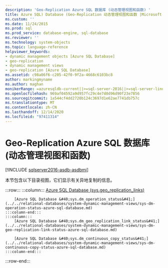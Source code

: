 ```yaml
---
description: 'Geo-Replication Azure SQL 数据库 (动态管理视图和函数) '
title: Azure SQL) Database (Geo-Replication 动态管理视图和函数 |Microsoft Docs
ms.custom: ''
ms.date: 11/24/2015
ms.prod: sql
ms.prod_service: database-engine, sql-database
ms.reviewer: ''
ms.technology: system-objects
ms.topic: language-reference
helpviewer_keywords:
- dynamic management objects [Azure SQL Database]
- geo-replication
- dynamic management views
- geo-replication [Azure SQL Database]
ms.assetid: c98a06f6-c205-42f0-9f2a-4668c6103bc8
author: markingmyname
ms.author: maghan
monikerRange: =azuresqldb-current||>=sql-server-2016||>=sql-server-linux-2017||=azuresqldb-mi-current
ms.openlocfilehash: 969af04592a9d957fc29c4e7d0d96d90f23e7856
ms.sourcegitcommit: 1a544cf4dd2720b124c3697d1e62ae7741db757c
ms.translationtype: MT
ms.contentlocale: zh-CN
ms.lasthandoff: 12/14/2020
ms.locfileid: "97411314"
---
```

# <a name="geo-replication-dynamic-management-views-and-functions-azure-sql-database"></a>Geo-Replication Azure SQL 数据库 (动态管理视图和函数) 

[!INCLUDE [sqlserver2016-asdb-asdbmi](../../includes/applies-to-version/sqlserver2016-asdb-asdbmi.md)]

  本节包含以下目录视图，它们显示有关异地复制的信息。  

:::row:::
    :::column:::
        [Azure SQL Database &#40;sys.geo_replication_links&#41;](../../relational-databases/system-dynamic-management-views/sys-geo-replication-links-azure-sql-database.md)

        [Azure SQL Database &#40;sys.dm_operation_status&#41;](../../relational-databases/system-dynamic-management-views/sys-dm-operation-status-azure-sql-database.md)
    :::column-end:::
    :::column:::
        [Azure SQL Database &#40;sys.dm_geo_replication_link_status&#41;](../../relational-databases/system-dynamic-management-views/sys-dm-geo-replication-link-status-azure-sql-database.md)

        [Azure SQL Database &#40;sys.dm_continuous_copy_status&#41;](../../relational-databases/system-dynamic-management-views/sys-dm-continuous-copy-status-azure-sql-database.md)
    :::column-end:::
:::row-end:::
